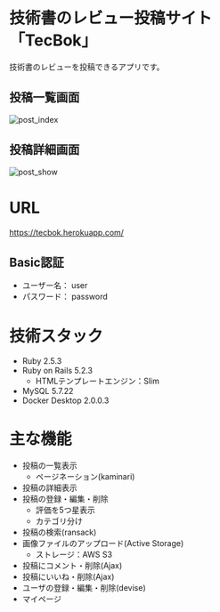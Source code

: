 # 技術書のレビュー投稿サイト「TecBok」
技術書のレビューを投稿できるアプリです。

## 投稿一覧画面
![post_index](https://user-images.githubusercontent.com/47560224/60763696-f070ea00-a0b4-11e9-96ef-404ce1a97339.jpg)
## 投稿詳細画面
![post_show](https://user-images.githubusercontent.com/47560224/60763695-efd85380-a0b4-11e9-84a1-4c1578ccf5e9.jpg)
# URL
https://tecbok.herokuapp.com/

## Basic認証
- ユーザー名： user
- パスワード： password 

# 技術スタック
- Ruby 2.5.3
- Ruby on Rails 5.2.3
  - HTMLテンプレートエンジン：Slim
- MySQL 5.7.22
- Docker Desktop 2.0.0.3

# 主な機能
- 投稿の一覧表示
  - ページネーション(kaminari)
- 投稿の詳細表示
- 投稿の登録・編集・削除
  - 評価を5つ星表示
  - カテゴリ分け
- 投稿の検索(ransack)
- 画像ファイルのアップロード(Active Storage)
  - ストレージ：AWS S3
- 投稿にコメント・削除(Ajax)
- 投稿にいいね・削除(Ajax)
- ユーザの登録・編集・削除(devise)
- マイページ

